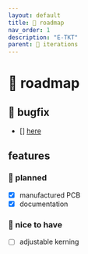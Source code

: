```yaml
---
layout: default
title: 🚀 roadmap
nav_order: 1
description: "E-TKT"
parent: 🧬 iterations
---
```


# 🚀 **roadmap**

## 🐛 bugfix
- [] [here](https://github.com/andreisperid/E-TKT/issues?q=is%3Aopen+is%3Aissue+label%3Abug)

## features

### 📌 planned
- [x] manufactured PCB
- [x] documentation

### 🎈 nice to have
- [ ] adjustable kerning
